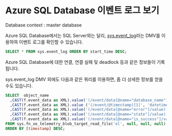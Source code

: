 # Azure SQL Database 이벤트 로그 보기

Database context : master database

Azure SQL Database에서는 SQL Server와는 달리, [sys.event_log](https://msdn.microsoft.com/en-us/library/dn270018.aspx)라는 DMV를 이용하여 이벤트 로그를 확인할 수 있습니다.

```SQL
SELECT * FROM sys.event_log ORDER BY start_time DESC;  
```

Azure SQL Database에 대한 연결, 연결 실패 및 deadlock 등과 같은 정보들이 기록됩니다.

sys.event_log DMV 외에도 다음과 같은 쿼리를 이용하면, 좀 더 상세한 정보를 얻을 수도 있습니다.

```sql
SELECT  object_name 
  ,CAST(f.event_data as XML).value('(/event/data[@name="database_name"]/value)[1]', 'sysname') AS [database_name]
  ,CAST(f.event_data as XML).value ('(/event/@timestamp)[1]', 'datetime2') AS [timestamp]
  ,CAST(f.event_data as XML).value('(/event/data[@name="error"]/value)[1]', 'int') AS [error]
  ,CAST(f.event_data as XML).value('(/event/data[@name="state"]/value)[1]', 'int') AS [state]
  ,CAST(f.event_data as XML).value('(/event/data[@name="is_success"]/value)[1]', 'bit')  AS [is_success]
FROM sys.fn_xe_telemetry_blob_target_read_file('el', null, null, null) AS f
ORDER BY [timestamp] DESC;
```